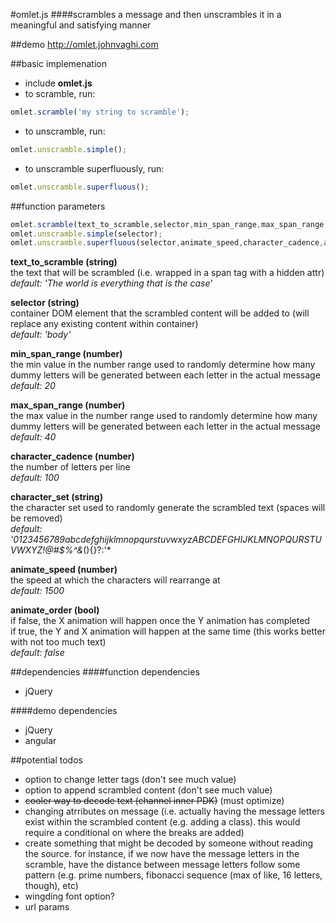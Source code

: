 #omlet.js
####scrambles a message and then unscrambles it in a meaningful and satisfying manner

##demo
http://omlet.johnvaghi.com

##basic implemenation
- include **omlet.js**
- to scramble, run:
```javascript
omlet.scramble('my string to scramble');
```
- to unscramble, run:
```javascript
omlet.unscramble.simple();
```
- to unscramble superfluously, run:
```javascript
omlet.unscramble.superfluous();
```

##function parameters
```javascript
omlet.scramble(text_to_scramble,selector,min_span_range,max_span_range,character_cadence,character_set);
omlet.unscramble.simple(selector);
omlet.unscramble.superfluous(selector,animate_speed,character_cadence,animate_order); 
```
**text_to_scramble (string)**  
the text that will be scrambled (i.e. wrapped in a span tag with a hidden attr)  
*default: 'The world is everything that is the case'*

**selector (string)**  
container DOM element that the scrambled content will be added to (will replace any existing content within container)  
*default: 'body'*

**min_span_range (number)**  
the min value in the number range used to randomly determine how many dummy letters will be generated between each letter in the actual message  
*default: 20*

**max_span_range (number)**  
the max value in the number range used to randomly determine how many dummy letters will be generated between each letter in the actual message  
*default: 40*

**character_cadence (number)**  
the number of letters per line  
*default: 100*

**character_set (string)**  
the character set used to randomly generate the scrambled text (spaces will be removed)  
*default:  '0123456789abcdefghijklmnopqurstuvwxyzABCDEFGHIJKLMNOPQURSTUVWXYZ!@#$%^&*(){}?:'*

**animate_speed (number)**  
the speed at which the characters will rearrange at  
*default:  1500*

**animate_order (bool)**  
if false, the X animation will happen once the Y animation has completed  
if true, the Y and X animation will happen at the same time (this works better with not too much text)  
*default:  false*

##dependencies
####function dependencies
- jQuery

####demo dependencies
- jQuery
- angular

##potential todos
- option to change letter tags (don't see much value)
- option to append scrambled content (don't see much value)
- ~~cooler way to decode text (channel inner PDK)~~ (must optimize)
- changing atrributes on message (i.e. actually having the message letters exist within the scrambled content (e.g. adding a class). this would require a conditional on where the breaks are added)
- create something that might be decoded by someone without reading the source. for instance, if we now have the message letters in the scramble, have the distance between message letters follow some pattern (e.g. prime numbers, fibonacci sequence (max of like, 16 letters, though), etc)
- wingding font option?
- url params

